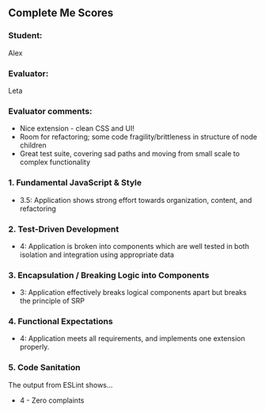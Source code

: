 ## Complete Me Scores
### Student:
Alex

### Evaluator:
Leta

### Evaluator comments:
* Nice extension - clean CSS and UI!
* Room for refactoring; some code fragility/brittleness in structure of node children
* Great test suite, covering sad paths and moving from small scale to complex functionality


### 1. Fundamental JavaScript & Style

* 3.5:  Application shows strong effort towards organization, content, and refactoring


### 2. Test-Driven Development

* 4: Application is broken into components which are well tested in both isolation and integration using appropriate data


### 3. Encapsulation / Breaking Logic into Components

* 3: Application effectively breaks logical components apart but breaks the principle of SRP


### 4. Functional Expectations

* 4: Application meets all requirements, and implements one extension properly.


### 5. Code Sanitation

The output from ESLint shows…

* 4 - Zero complaints
